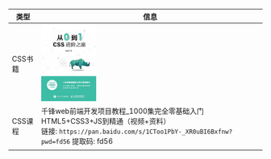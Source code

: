 



| 类型    | 信息                                                         |
| ------- | ------------------------------------------------------------ |
| CSS书籍 | <img src="./assets/7bc20d7dd8db20df2d6e1cd7a957e685dc0971d42ac5a20e4c451be79f8d01e9.jpg" alt="img" style="zoom: 15%;" /> |
| CSS课程 | 千锋web前端开发项目教程_1000集完全零基础入门HTML5+CSS3+JS到精通（视频+资料）<br/>链接: `https://pan.baidu.com/s/1CToo1PbY-_XR0uBI6Bxfnw?pwd=fd56` 提取码: fd56 |
|         |                                                              |

